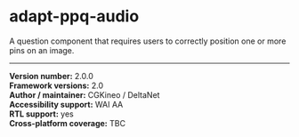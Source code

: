 adapt-ppq-audio
===============

A question component that requires users to correctly position one or more pins on an image.

----------------------------
**Version number:**  2.0.0  
**Framework versions:** 2.0  
**Author / maintainer:** CGKineo / DeltaNet  
**Accessibility support:** WAI AA   
**RTL support:** yes  
**Cross-platform coverage:** TBC
